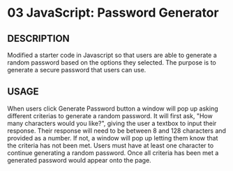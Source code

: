 # 03 JavaScript: Password Generator

## DESCRIPTION

Modified a starter code in Javascript so that users are able to generate a random password based on the options they selected. The purpose is to generate a secure password that users can use. 

## USAGE

When users click Generate Password button a window will pop up asking different criterias to generate a random password. It will first ask, "How many characters would you like?", giving the user a textbox to input their response. Their response will need to be between 8 and 128 characters and provided as a number. If not, a window will pop up letting them know that the criteria has not been met. Users must have at least one character to continue generating a random password. Once all criteria has been met a generated password would appear onto the page.